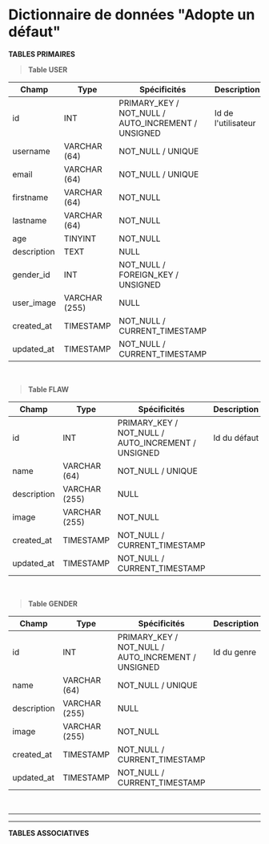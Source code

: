 # Dictionnaire de données "Adopte un défaut"

**TABLES PRIMAIRES**

>**Table USER**

| Champ | Type | Spécificités | Description |
|-|-|-|-|
|id|INT| PRIMARY_KEY / NOT_NULL / AUTO_INCREMENT / UNSIGNED| Id de l'utilisateur|
|username|VARCHAR (64)| NOT_NULL / UNIQUE |
|email|VARCHAR (64)|NOT_NULL / UNIQUE |
|firstname|VARCHAR (64)|NOT_NULL|
|lastname|VARCHAR (64)|NOT_NULL|
|age|TINYINT|NOT_NULL|
|description|TEXT|NULL|
|gender_id|INT|NOT_NULL / FOREIGN_KEY / UNSIGNED|
|user_image|VARCHAR (255)|NULL|
|created_at|TIMESTAMP| NOT_NULL / CURRENT_TIMESTAMP
|updated_at|TIMESTAMP| NOT_NULL / CURRENT_TIMESTAMP
<br/>

>**Table FLAW**

| Champ | Type | Spécificités | Description |
|-|-|-|-|
|id|INT| PRIMARY_KEY / NOT_NULL / AUTO_INCREMENT / UNSIGNED| Id du défaut|
|name|VARCHAR (64)|NOT_NULL / UNIQUE |
|description|VARCHAR (255)|NULL|
|image|VARCHAR (255)|NOT_NULL|
|created_at|TIMESTAMP|NOT_NULL / CURRENT_TIMESTAMP
|updated_at|TIMESTAMP|NOT_NULL / CURRENT_TIMESTAMP

<br/>

>**Table GENDER** 

| Champ | Type | Spécificités | Description |
|-|-|-|-|
|id|INT| PRIMARY_KEY / NOT_NULL / AUTO_INCREMENT / UNSIGNED| Id du genre|
|name| VARCHAR (64)|NOT_NULL / UNIQUE |
|description| VARCHAR (255)|NULL|
|image| VARCHAR (255)|NOT_NULL|
|created_at| TIMESTAMP|NOT_NULL / CURRENT_TIMESTAMP
|updated_at| TIMESTAMP|NOT_NULL / CURRENT_TIMESTAMP

<br/>

---
---
**TABLES ASSOCIATIVES**